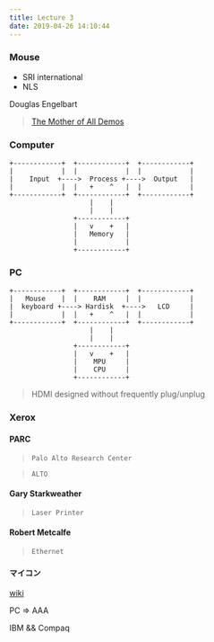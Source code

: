 ```yaml
---
title: Lecture 3
date: 2019-04-26 14:10:44
---
```


### Mouse

- SRI international
- NLS

Douglas Engelbart

> [The Mother of All Demos](https://en.wikipedia.org/wiki/The_Mother_of_All_Demos)

### Computer

```
+------------+  +------------+  +------------+
|            |  |            |  |            |
|    Input  +---->  Process +---->  Output   |
|            |  |   +    ^   |  |            |
+------------+  +------------+  +------------+
                    |    |
                    |    |
                +------------+
                |   v    +   |
                |   Memory   |
                |            |
                +------------+

```

### PC

```
+------------+  +------------+  +------------+
|   Mouse    |  |    RAM     |  |            |
|  keyboard +----> Hardisk  +---->   LCD     |
|            |  |   +    ^   |  |            |
+------------+  +------------+  +------------+
                    |    |
                    |    |
                +------------+
                |   v    +   |
                |    MPU     |
                |    CPU     |
                +------------+

```

> HDMI designed without frequently plug/unplug

### Xerox

#### PARC

> `Palo Alto Research Center`

> `ALTO`

#### Gary Starkweather

> `Laser Printer`

#### Robert Metcalfe

> `Ethernet`

#### マイコン

[wiki](https://ja.wikipedia.org/wiki/%E3%83%9E%E3%82%A4%E3%82%B3%E3%83%B3)

PC => AAA

IBM && Compaq
